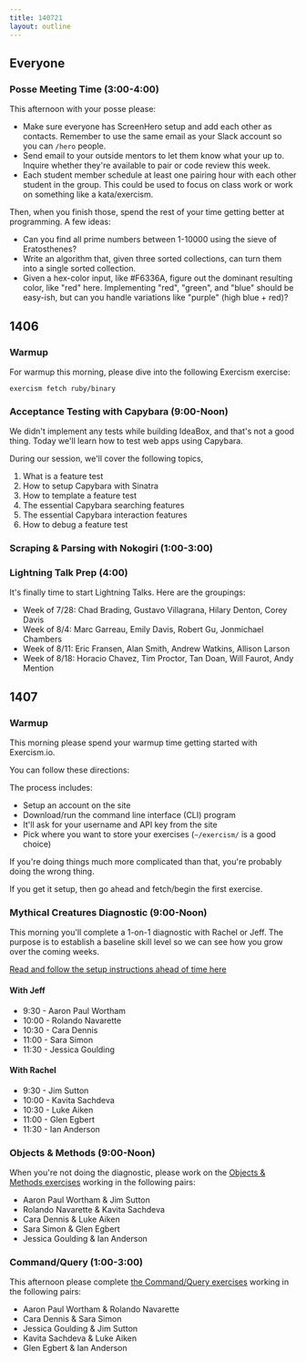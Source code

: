 ```yaml
---
title: 140721
layout: outline
---
```


## Everyone

### Posse Meeting Time (3:00-4:00)

This afternoon with your posse please:

* Make sure everyone has ScreenHero setup and add each other as contacts.
Remember to use the same email as your Slack account so you can `/hero` people.
* Send email to your outside mentors to let them know what your up to. Inquire
whether they're available to pair or code review this week.
* Each student member schedule at least one pairing hour with each other
student in the group. This could be used to focus on class work or work on
something like a kata/exercism.

Then, when you finish those, spend the rest of your time getting better at
programming. A few ideas:

* Can you find all prime numbers between 1-10000 using the sieve of Eratosthenes?
* Write an algorithm that, given three sorted collections, can turn them into
a single sorted collection.
* Given a hex-color input, like #F6336A, figure out the dominant resulting color,
like "red" here. Implementing "red", "green", and "blue" should be easy-ish, but
can you handle variations like "purple" (high blue + red)?

## 1406

### Warmup

For warmup this morning, please dive into the following Exercism exercise:

```plain
exercism fetch ruby/binary
```

### Acceptance Testing with Capybara (9:00-Noon)

We didn't implement any tests while building IdeaBox, and that's not a
good thing. Today we'll learn how to test web apps using Capybara.

During our session, we'll cover the following topics,

1. What is a feature test
2. How to setup Capybara with Sinatra
3. How to template a feature test
4. The essential Capybara searching features
5. The essential Capybara interaction features
6. How to debug a feature test

### Scraping & Parsing with Nokogiri (1:00-3:00)

### Lightning Talk Prep (4:00)

It's finally time to start Lightning Talks. Here are the groupings:

* Week of 7/28: Chad Brading, Gustavo Villagrana, Hilary Denton, Corey Davis
* Week of 8/4: Marc Garreau, Emily Davis, Robert Gu, Jonmichael Chambers
* Week of 8/11: Eric Fransen, Alan Smith, Andrew Watkins, Allison Larson
* Week of 8/18: Horacio Chavez, Tim Proctor, Tan Doan, Will Faurot, Andy Mention

## 1407

### Warmup

This morning please spend your warmup time getting started with Exercism.io.

You can follow these directions:

The process includes:

* Setup an account on the site
* Download/run the command line interface (CLI) program
* It'll ask for your username and API key from the site
* Pick where you want to store your exercises (`~/exercism/` is a good choice)

If you're doing things much more complicated than that, you're probably doing
the wrong thing.

If you get it setup, then go ahead and fetch/begin the first exercise.

### Mythical Creatures Diagnostic (9:00-Noon)

This morning you'll complete a 1-on-1 diagnostic with Rachel or Jeff. The
purpose is to establish a baseline skill level so we can see how you grow over
the coming weeks.

[Read and follow the setup instructions ahead of time here](http://tutorials.jumpstartlab.com/academy/assessments/mythical_creatures.html)

#### With Jeff

* 9:30 - Aaron Paul Wortham
* 10:00 - Rolando Navarette
* 10:30 - Cara Dennis
* 11:00 - Sara Simon
* 11:30 - Jessica Goulding

#### With Rachel

* 9:30 - Jim Sutton
* 10:00 - Kavita Sachdeva
* 10:30 - Luke Aiken
* 11:00 - Glen Egbert
* 11:30 - Ian Anderson

### Objects & Methods (9:00-Noon)

When you're not doing the diagnostic, please work on the [Objects & Methods
exercises](https://github.com/turingschool/ruby-exercises/tree/master/objects-and-methods)
working in the following pairs:

* Aaron Paul Wortham & Jim Sutton
* Rolando Navarette & Kavita Sachdeva
* Cara Dennis & Luke Aiken
* Sara Simon & Glen Egbert
* Jessica Goulding & Ian Anderson

### Command/Query (1:00-3:00)

This afternoon please complete [the Command/Query exercises](https://github.com/turingschool/ruby-exercises/tree/master/command-query)
working in the following pairs:

* Aaron Paul Wortham & Rolando Navarette
* Cara Dennis & Sara Simon
* Jessica Goulding & Jim Sutton
* Kavita Sachdeva & Luke Aiken
* Glen Egbert & Ian Anderson
